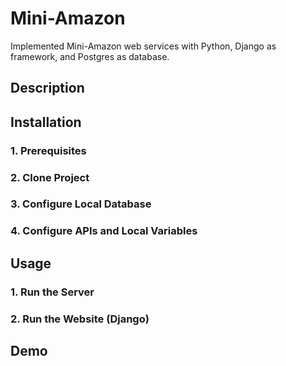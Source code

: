 # Mini-Amazon
Implemented Mini-Amazon web services with Python, Django as framework, and Postgres as database.

## Description


## Installation

### 1. Prerequisites
### 2. Clone Project
### 3. Configure Local Database
### 4. Configure APIs and Local Variables


## Usage
### 1. Run the Server
### 2. Run the Website (Django)

## Demo
